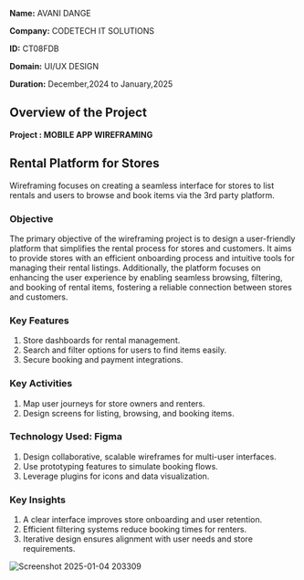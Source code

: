 **Name:** AVANI DANGE

**Company:** CODETECH IT SOLUTIONS

**ID:**  CT08FDB

**Domain:** UI/UX DESIGN

**Duration:** December,2024 to January,2025

## Overview of the Project
**Project : MOBILE APP WIREFRAMING**

## Rental Platform for Stores
Wireframing focuses on creating a seamless interface for stores to list rentals and users to browse and book items via the 3rd party platform.
### Objective

The primary objective of the wireframing project is to design a user-friendly platform that simplifies the rental process for stores and customers. It aims to provide stores with an efficient onboarding process and intuitive tools for managing their rental listings. Additionally, the platform focuses on enhancing the user experience by enabling seamless browsing, filtering, and booking of rental items, fostering a reliable connection between stores and customers.

### Key Features  
1. Store dashboards for rental management.  
2. Search and filter options for users to find items easily.  
3. Secure booking and payment integrations.  

### Key Activities  
1. Map user journeys for store owners and renters.  
2. Design screens for listing, browsing, and booking items.  

### Technology Used: Figma  
1. Design collaborative, scalable wireframes for multi-user interfaces.  
2. Use prototyping features to simulate booking flows.  
3. Leverage plugins for icons and data visualization.  

### Key Insights  
1. A clear interface improves store onboarding and user retention.  
2. Efficient filtering systems reduce booking times for renters.  
3. Iterative design ensures alignment with user needs and store requirements.  


![Screenshot 2025-01-04 203309](https://github.com/user-attachments/assets/e17209b5-932d-4294-ab30-db0b2babbe08)

